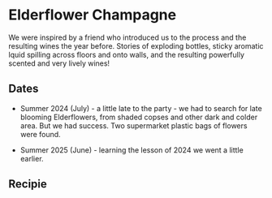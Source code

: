 # Elderflower Champagne

We were inspired by a friend who introduced us to the process and the resulting wines the year before. Stories of
exploding bottles, sticky aromatic lquid spilling across floors and onto walls, and the resulting powerfully
scented and very lively wines!

## Dates
* Summer 2024 (July) - a little late to the party - we had to search for late blooming Elderflowers, from shaded
copses and other dark and colder area. But we had success. Two supermarket plastic bags of flowers were found.

* Summer 2025 (June) - learning the lesson of 2024 we went a little earlier.

## Recipie
